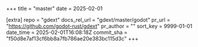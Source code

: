 +++
title = "master"
date = 2025-02-01

[extra]
repo = "gdext"
docs_rel_url = "gdext/master/godot"
pr_url = "https://github.com/godot-rust/gdext"
pr_author = ""
sort_key = 9999-01-01
date_time = 2025-02-01T16:08:18Z
commit_sha = "f50d8e7af13cf6bb8a7fb786ae20e383bc115d3c"
+++


